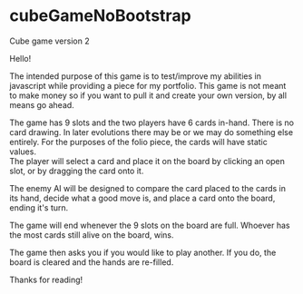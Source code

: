 # cubeGameNoBootstrap
Cube game version 2


Hello!

The intended purpose of this game is to test/improve my abilities in javascript while providing a piece for my portfolio.
This game is not meant to make money so if you want to pull it and create your own version, by all means go ahead.

The game has 9 slots and the two players have 6 cards in-hand.  There is no card drawing.  In later evolutions there may be or we may
do something else entirely.  For the purposes of the folio piece, the cards will have static values.  
The player will select a card and place it on the board by clicking an open slot, or by dragging the card onto it.

The enemy AI will be designed to compare the card placed to the cards in its hand, decide what a good move is,
and place a card onto the board, ending it's turn.

The game will end whenever the 9 slots on the board are full.  Whoever has the most cards still alive on the board, wins.

The game then asks you if you would like to play another.  If you do, the board is cleared and the hands are re-filled.

Thanks for reading!
